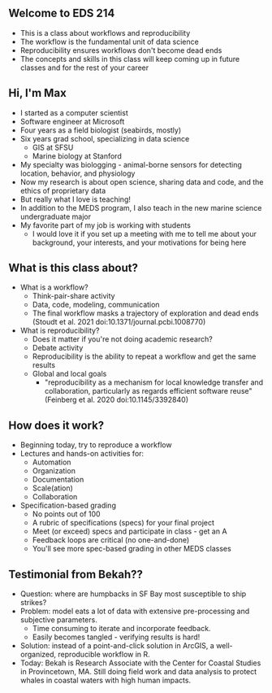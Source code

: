 ## Welcome to EDS 214

* This is a class about workflows and reproducibility
* The workflow is the fundamental unit of data science
* Reproducibility ensures workflows don't become dead ends
* The concepts and skills in this class will keep coming up in future classes and for the rest of your career

## Hi, I'm Max

* I started as a computer scientist
* Software engineer at Microsoft
* Four years as a field biologist (seabirds, mostly)
* Six years grad school, specializing in data science
  * GIS at SFSU
  * Marine biology at Stanford
* My specialty was biologging - animal-borne sensors for detecting location, behavior, and physiology
* Now my research is about open science, sharing data and code, and the ethics of proprietary data
* But really what I love is teaching!
* In addition to the MEDS program, I also teach in the new marine science undergraduate major
* My favorite part of my job is working with students
  * I would love it if you set up a meeting with me to tell me about your background, your interests, and your motivations for being here

## What is this class about?

* What is a workflow?
  * Think-pair-share activity
  * Data, code, modeling, communication
  * The final workflow masks a trajectory of exploration and dead ends (Stoudt et al. 2021 doi:10.1371/journal.pcbi.1008770)
* What is reproducibility?
  * Does it matter if you're not doing academic research?
  * Debate activity
  * Reproducibility is the ability to repeat a workflow and get the same results
  * Global and local goals
    * "reproducibility as a mechanism for local knowledge transfer and collaboration, particularly as regards efficient software reuse" (Feinberg et al. 2020 doi:10.1145/3392840)

## How does it work?

* Beginning today, try to reproduce a workflow
* Lectures and hands-on activities for:
  * Automation
  * Organization
  * Documentation
  * Scale(ation)
  * Collaboration
* Specification-based grading
  * No points out of 100
  * A rubric of specifications (specs) for your final project
  * Meet (or exceed) specs and participate in class - get an A
  * Feedback loops are critical (no one-and-done)
  * You'll see more spec-based grading in other MEDS classes

## Testimonial from Bekah??

* Question: where are humpbacks in SF Bay most susceptible to ship strikes?
* Problem: model eats a lot of data with extensive pre-processing and subjective parameters. 
  * Time consuming to iterate and incorporate feedback.
  * Easily becomes tangled - verifying results is hard!
* Solution: instead of a point-and-click solution in ArcGIS, a well-organized, reproducible workflow in R.
* Today: Bekah is Research Associate with the Center for Coastal Studies in Provincetown, MA. Still doing field work and data analysis to protect whales in coastal waters with high human impacts.
